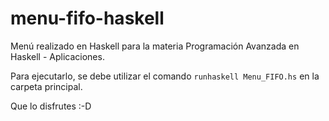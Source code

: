 # menu-fifo-haskell
Menú realizado en Haskell para la materia Programación Avanzada en Haskell - Aplicaciones.

Para ejecutarlo, se debe utilizar el comando `runhaskell Menu_FIFO.hs` en la carpeta principal.

Que lo disfrutes :-D
